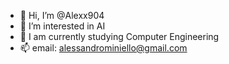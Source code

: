 - 👋 Hi, I’m @Alexx904
- 👀 I’m interested in AI
- 🌱 I am currently studying Computer Engineering
- 📫 email: alessandrominiello@gmail.com

<!---
Alexx904/Alexx904 is a ✨ special ✨ repository because its `README.md` (this file) appears on your GitHub profile.
You can click the Preview link to take a look at your changes.
--->
